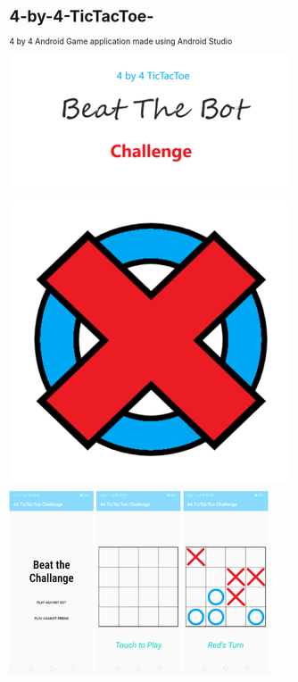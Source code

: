 # 4-by-4-TicTacToe-
4 by 4 Android Game application made using Android Studio
<p align = "center"><img src="/Banner.png"></p>
<p align = "center"><img src="/icon1.png"></p>
<p align = "center">
<img src="/Screenshot 1.png" style="float: left; width: 30%; margin-right: 1%; margin-bottom: 0.5em;">
<img src="/Screenshot 2.png" style="float: left; width: 30%; margin-right: 1%; margin-bottom: 0.5em;">
<img src="/Screenshot 3.png" style="float: left; width: 30%; margin-right: 1%; margin-bottom: 0.5em;">
</p>
